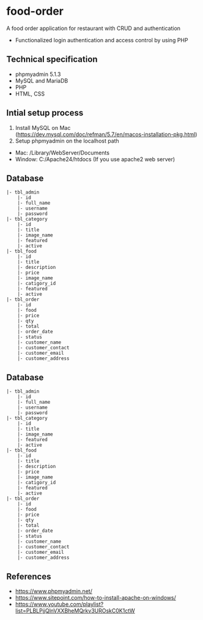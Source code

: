 # food-order

A food order application for restaurant with CRUD and authentication

-   Functionalized login authentication and access control by using PHP

## Technical specification

-   phpmyadmin 5.1.3
-   MySQL and MariaDB
-   PHP
-   HTML, CSS

## Intial setup process

1. Install MySQL on Mac (https://dev.mysql.com/doc/refman/5.7/en/macos-installation-pkg.html)
2. Setup phpmyadmin on the localhost path

-   Mac: /Library/WebServer/Documents
-   Window: C:/Apache24/htdocs (If you use apache2 web server)

## Database

```
|- tbl_admin
    |- id
    |- full_name
    |- username
    |- password
|- tbl_category
    |- id
    |- title
    |- image_name
    |- featured
    |- active
|- tbl_food
    |- id
    |- title
    |- description
    |- price
    |- image_name
    |- catigory_id
    |- featured
    |- active
|- tbl_order
    |- id
    |- food
    |- price
    |- qty
    |- total
    |- order_date
    |- status
    |- customer_name
    |- customer_contact
    |- customer_email
    |- customer_address
```

## Database
```
|- tbl_admin
    |- id
    |- full_name
    |- username
    |- password
|- tbl_category
    |- id
    |- title
    |- image_name
    |- featured
    |- active
|- tbl_food
    |- id
    |- title
    |- description
    |- price
    |- image_name
    |- catigory_id
    |- featured
    |- active
|- tbl_order
    |- id
    |- food
    |- price
    |- qty
    |- total
    |- order_date
    |- status
    |- customer_name
    |- customer_contact
    |- customer_email
    |- customer_address
```

## References

-   https://www.phpmyadmin.net/
-   https://www.sitepoint.com/how-to-install-apache-on-windows/
-   https://www.youtube.com/playlist?list=PLBLPjjQlnVXXBheMQrkv3UROskC0K1ctW

